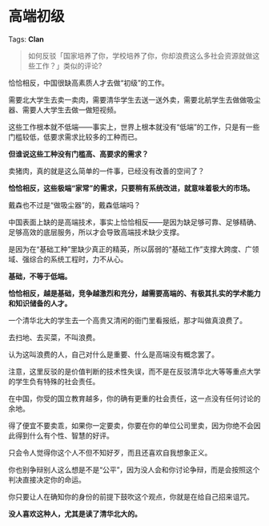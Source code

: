 # 高端初级

Tags: **Clan**

> 如何反驳「国家培养了你，学校培养了你，你却浪费这么多社会资源就做这些工作？」类似的评论?



恰恰相反，中国很缺高素质人才去做“初级”的工作。

需要北大学生去卖一卖肉，需要清华学生去送一送外卖，需要北航学生去做做吸尘器、需要人大学生去做一做短视频。

这些工作根本就不低端——事实上，世界上根本就没有“低端”的工作，只是有一些门槛较低，低要求需求比较多的工种而已。

**但谁说这些工种没有门槛高、高要求的需求？**

卖猪肉，真的就是这么简单的一件事，已经没有改善的空间了？

**恰恰相反，这些极端“家常”的需求，只要稍有系统改进，就意味着极大的市场。**

戴森也不过是“做吸尘器”的，戴森低端吗？

中国表面上缺的是高端技术，事实上恰恰相反——是因为缺足够可靠、足够精确、足够高效的底层服务，所以才会导致高端技术缺少支撑。

是因为在“基础工种”里缺少真正的精英，所以孱弱的“基础工作”支撑大跨度、广领域、强综合的系统工程时，力不从心。

**基础，不等于低端。**

**恰恰相反，越是基础，竞争越激烈和充分，越需要高端的、有极其扎实的学术能力和知识储备的人才。**

一个清华北大的学生去一个高贵又清闲的衙门里看报纸，那才叫做真浪费了。

去扫地、去买菜，不叫浪费。

认为这叫浪费的人，自己对什么是重要、什么是高端没有概念罢了。

  


注意，这里反驳的是价值判断的技术性失误，而不是在反驳清华北大等等重点大学的学生负有特殊的社会责任。

在中国，你受的国立教育越多，你的确有更重的社会责任，这一点没有任何讨论的余地。

得了便宜不要卖乖，如果你一定要卖，你要在你的单位公司里卖，因为你绝不会因此得到什么有个性、智慧的好评。

只会令人觉得你这个人不但不知好歹，而且还喜欢自我想象正义。

你也别争辩别人这么想是不是“公平”，因为没人会和你讨论争辩，而是会按照这个判决直接决定你的命运。

你只要让人在确知你的身份的前提下鼓吹这个观点，你就是在给自己招来诅咒。

**没人喜欢这种人，尤其是读了清华北大的。**



